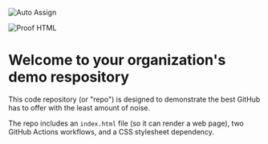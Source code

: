 ![Auto Assign](https://github.com/GDSC-DJU/demo-repository/actions/workflows/auto-assign.yml/badge.svg)

![Proof HTML](https://github.com/GDSC-DJU/demo-repository/actions/workflows/proof-html.yml/badge.svg)

# Welcome to your organization's demo respository
This code repository (or "repo") is designed to demonstrate the best GitHub has to offer with the least amount of noise.

The repo includes an `index.html` file (so it can render a web page), two GitHub Actions workflows, and a CSS stylesheet dependency.
